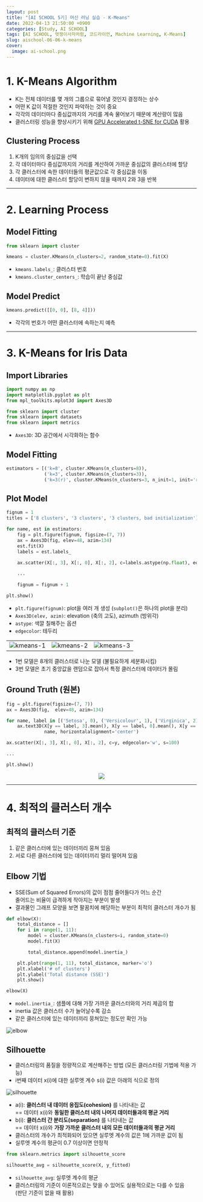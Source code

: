 ```yaml
---
layout: post
title: "[AI SCHOOL 5기] 머신 러닝 실습 - K-Means"
date: 2022-04-13 21:50:00 +0900
categories: [Study, AI SCHOOL]
tags: [AI SCHOOL, 멋쟁이사자처럼, 코드라이언, Machine Learning, K-Means]
slug: aischool-06-06-k-means
cover:
  image: ai-school.png
---
```


# 1. K-Means Algorithm
- K는 전체 데이터를 몇 개의 그룹으로 묶어낼 것인지 결정하는 상수
- 어떤 K 값이 적절한 것인지 파악하는 것이 중요
- 각각의 데이터마다 중심값까지의 거리를 계속 물어보기 때문에 계산량이 많음
- 클러스터링 성능을 향상시키기 위해 [GPU Accelerated t-SNE for CUDA](https://github.com/CannyLab/tsne-cuda) 활용

## Clustering Process

1. K개의 임의의 중심값을 선택
2. 각 데이터마다 중심값까지의 거리를 계산하여 가까운 중심값의 클러스터에 할당
3. 각 클러스터에 속한 데이터들의 평균값으로 각 중심값을 이동
4. 데이터에 대한 클러스터 할당이 변하지 않을 때까지 2와 3을 반복

---

# 2. Learning Process

## Model Fitting

```python
from sklearn import cluster

kmeans = cluster.KMeans(n_clusters=2, random_state=0).fit(X) 
```

- `kmeans.labels_`: 클러스터 번호
- `kmeans.cluster_centers_`: 학습이 끝난 중심값

## Model Predict

```python
kmeans.predict([[0, 0], [8, 4]]))
```

- 각각의 번호가 어떤 클러스터에 속하는지 예측

---

# 3. K-Means for Iris Data

## Import Libraries

```python
import numpy as np
import matplotlib.pyplot as plt
from mpl_toolkits.mplot3d import Axes3D

from sklearn import cluster
from sklearn import datasets
from sklearn import metrics
```

- `Axes3D`: 3D 공간에서 시각화하는 함수

## Model Fitting

```python
estimators = [('k=8', cluster.KMeans(n_clusters=8)),
              ('k=3', cluster.KMeans(n_clusters=3)),
              ('k=3(r)', cluster.KMeans(n_clusters=3, n_init=1, init='random'))]
```

## Plot Model

```python
fignum = 1
titles = ['8 clusters', '3 clusters', '3 clusters, bad initialization']

for name, est in estimators:
    fig = plt.figure(fignum, figsize=(7, 7))
    ax = Axes3D(fig, elev=48, azim=134)
    est.fit(X)
    labels = est.labels_

    ax.scatter(X[:, 3], X[:, 0], X[:, 2], c=labels.astype(np.float), edgecolor='w', s=100)

    ...
    
    fignum = fignum + 1

plt.show()
```

- `plt.figure(fignum)`: plot을 여러 개 생성 (`subplot()`은 하나의 plot을 분리)
- `Axes3D(elev, azim)`: elevation (축의 고도), azimuth (방위각)
- `astype`: 색깔 칠해주는 옵션
- `edgecolor`: 테두리

||||
|:-:|:-:|:-:|
|![kmeans-1](https://github.com/minyeamer/til/blob/main/.media/activities/ai-school/06-machine-learning/06-k-means/kmeans-1.png?raw=true)|![kmeans-2](https://github.com/minyeamer/til/blob/main/.media/activities/ai-school/06-machine-learning/06-k-means/kmeans-2.png?raw=true)|![kmeans-3](https://github.com/minyeamer/til/blob/main/.media/activities/ai-school/06-machine-learning/06-k-means/kmeans-3.png?raw=true)|

- 1번 모델은 8개의 클러스터로 나눈 모델 (불필요하게 세분화시킴)
- 3번 모델은 초기 중앙값을 랜덤으로 잡아서 특정 클러스터에 데이터가 몰림

## Ground Truth (원본)

```python
fig = plt.figure(figsize=(7, 7))
ax = Axes3D(fig,  elev=48, azim=134)

for name, label in [('Setosa', 0), ('Versicolour', 1), ('Virginica', 2)]:
    ax.text3D(X[y == label, 3].mean(), X[y == label, 0].mean(), X[y == label, 2].mean()+2, 
              name, horizontalalignment='center')

ax.scatter(X[:, 3], X[:, 0], X[:, 2], c=y, edgecolor='w', s=100)

...

plt.show()
```

<div style="display:flex; justify-content:center;">
<img src="https://github.com/minyeamer/til/blob/main/.media/activities/ai-school/06-machine-learning/06-k-means/kmeans-4.png?raw=true" style="max-width:500px">
</div>

---

# 4. 최적의 클러스터 개수

## 최적의 클러스터 기준
1. 같은 클러스터에 있는 데이터끼리 뭉쳐 있음
2. 서로 다른 클러스터에 있는 데이터끼리 멀리 떨어져 있음

## Elbow 기법
- SSE(Sum of Squared Errors)의 값이 점점 줄어들다가 어느 순간   
  줄어드는 비율이 급격하게 작아지는 부분이 발생
- 결과물인 그래프 모양을 보면 팔꿈치에 해당하는 부분이 최적의 클러스터 개수가 됨

```python
def elbow(X):
    total_distance = []
    for i in range(1, 11):
        model = cluster.KMeans(n_clusters=i, random_state=0)
        model.fit(X)

        total_distance.append(model.inertia_) 

    plt.plot(range(1, 11), total_distance, marker='o')
    plt.xlabel('# of clusters')
    plt.ylabel('Total distance (SSE)')
    plt.show()

elbow(X)
```

- `model.inertia_`: 샘플에 대해 가장 가까운 클러스터와의 거리 제곱의 합
- inertia 값은 클러스터 수가 늘어날수록 감소
- 같은 클러스터에 있는 데이터끼리 뭉쳐있는 정도만 확인 가능

![elbow](https://github.com/minyeamer/til/blob/main/.media/activities/ai-school/06-machine-learning/06-k-means/elbow.png?raw=true)

## Silhouette
- 클러스터링의 품질을 정량적으로 계산해주는 방법 (모든 클러스터링 기법에 적용 가능)
- i번째 데이터 x(i)에 대한 실루엣 계수 s(i) 값은 아래의 식으로 정의

![silhouette](https://github.com/minyeamer/til/blob/main/.media/activities/ai-school/06-machine-learning/06-k-means/silhouette.png?raw=true)

- a(i): **클러스터 내 데이터 응집도(cohesion)** 를 나타내는 값   
  == 데이터 x(i)와 **동일한 클러스터 내의 나머지 데이터들과의 평균 거리**
- b(i): **클러스터 간 분리도(separation)** 를 나타내는 값   
  == 데이터 x(i)와 **가장 가까운 클러스터 내의 모든 데이터들과의 평균 거리**
- 클러스터의 개수가 최적화되어 있으면 실루엣 계수의 값은 1에 가까운 값이 됨
- 실루엣 계수의 평균이 0.7 이상이면 안정적

```python
from sklearn.metrics import silhouette_score

silhouette_avg = silhouette_score(X, y_fitted)
```

- `silhouette_avg`: 실루엣 계수의 평균
- 클러스터링의 기준이 이론적으로는 맞을 수 있어도 실용적으로는 다를 수 있음   
  (판단 기준이 없을 때 활용)